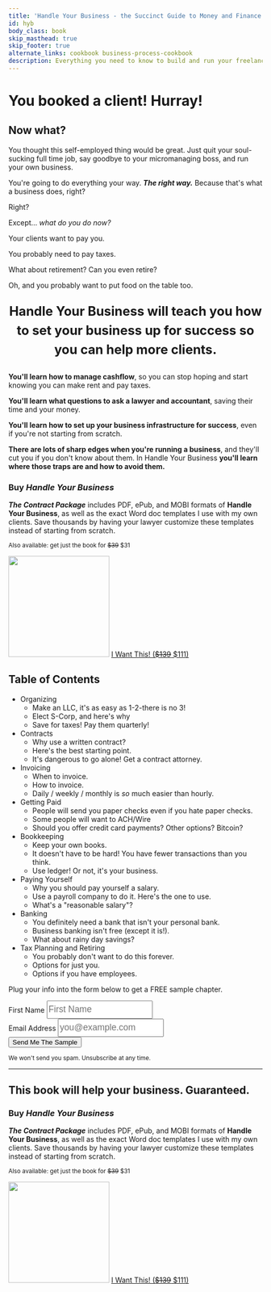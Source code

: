 ```yaml
---
title: 'Handle Your Business - the Succinct Guide to Money and Finance for the Self-Employed'
id: hyb
body_class: book
skip_masthead: true
skip_footer: true
alternate_links: cookbook business-process-cookbook
description: Everything you need to know to build and run your freelancing business.
---
```


<h1 class="book big center">You booked a client! Hurray!</h1>

<h2 class="book big center">Now what?</h2>

You thought this self-employed thing would be great. Just quit your soul-sucking full time job, say goodbye to your micromanaging boss, and run your own business.

You're going to do everything your way. ***The right way.*** Because that's what a business does, right?

Right?

Except... *what do you do now?*

Your clients want to pay you.

You probably need to pay taxes.

What about retirement? Can you even retire?

Oh, and you probably want to put food on the table too.

<p style="font-size: 1.8em; font-weight: bold; line-height: 1.5em; text-align: center">Handle Your Business will teach you how to set your business up for success so you can help more clients.<p>

**You'll learn how to manage cashflow**, so you can stop hoping and start knowing you can make rent and pay taxes.

**You'll learn what questions to ask a lawyer and accountant**, saving their time and your money.

**You'll learn how to set up your business infrastructure for success**, even if you're not starting from scratch.

**There are lots of sharp edges when you're running a business**, and they'll cut you if you don't know about them. In Handle Your Business **you'll learn where those traps are and how to avoid them.**

<div class="well">
  <div class="row">
  <div class="col-sm-12">
      <h3>Buy <em>Handle Your Business</em></h3>
    </div>
    <div class="col-sm-8">
      <p><strong><em>The Contract Package</em></strong> includes PDF, ePub, and MOBI formats of <strong>Handle Your Business</strong>, as well as the exact Word doc templates I use with my own clients. Save thousands by having your lawyer customize these templates instead of starting from scratch.</p>
      <p><small>Also available: get just the book for <strike>$39</strike> $31</small></p>
    </div>
    <div class="col-sm-4">
      <a href="https://gumroad.com/l/awJE"><img class="thumbnail" src="https://d2s7foagexgnc2.cloudfront.net/files/ef8a20cb930625daf313/DeathtoStock_NotStock.jpg" width="200"></a>
      <a href="https://gumroad.com/l/awJE" class="btn btn-success" style="width: 100%">I Want This! (<strike>$139</strike> $111)</a>
    </div>
  </div>
</div>

## Table of Contents

* Organizing
  - Make an LLC, it's as easy as 1-2-there is no 3!
  - Elect S-Corp, and here's why
  - Save for taxes! Pay them quarterly!
* Contracts
  - Why use a written contract?
  - Here's the best starting point.
  - It's dangerous to go alone! Get a contract attorney.
* Invoicing
  - When to invoice.
  - How to invoice.
  - Daily / weekly / monthly is *so* much easier than hourly.
* Getting Paid
  - People will send you paper checks even if you hate paper checks.
  - Some people will want to ACH/Wire
  - Should you offer credit card payments? Other options? Bitcoin?
* Bookkeeping
  - Keep your own books.
  - It doesn't have to be hard! You have fewer transactions than you think.
  - Use ledger! Or not, it's your business.
* Paying Yourself
  - Why you should pay yourself a salary.
  - Use a payroll company to do it. Here's the one to use.
  - What's a "reasonable salary"?
* Banking
  - You definitely need a bank that isn't your personal bank.
  - Business banking isn't free (except it is!).
  - What about rainy day savings?
* Tax Planning and Retiring
  - You probably don't want to do this forever.
  - Options for just you.
  - Options if you have employees.

<div class="well">
<div class="center">
  <p>Plug your info into the form below to get a FREE sample chapter.</p>
  <form action="https://www.getdrip.com/forms/8653666/submissions" method="POST" role="form" class="form-inline" style="margin-top: 0.5em;" data-drip-embedded-form="8653666">
    <div class="form-group">
      <label class="sr-only" for="first-name">First Name</label>
      <input id="first-name" type="text" class="sans" style="font-size: 17.5px; height: 36px; width: 12em; line-height: 22px;" name="fields[name]" placeholder="First Name"></input>
    </div>
    <div class="form-group">
      <label class="sr-only" for="email-address">Email Address</label>
      <input id="email-address" type="email" class="sans" style="font-size: 17.5px; height: 36px; width: 12em; line-height: 22px;" name="fields[email]" placeholder="you@example.com"></input>
    </div>
    <input class="btn btn-warning btn-large" type="submit" value="Send Me The Sample" />
  </form>
  <small>We won't send you spam. Unsubscribe at any time.</small>
</div>
</div>

<hr>

<h2 class="center">This book will help your business. Guaranteed.</h2>

<div class="well">
  <div class="row">
    <div class="col-sm-12">
      <h3>Buy <em>Handle Your Business</em></h3>
    </div>
    <div class="col-sm-8">
          <p><strong><em>The Contract Package</em></strong> includes PDF, ePub, and MOBI formats of <strong>Handle Your Business</strong>, as well as the exact Word doc templates I use with my own clients. Save thousands by having your lawyer customize these templates instead of starting from scratch.</p>
      <p><small>Also available: get just the book for <strike>$39</strike> $31</small></p>
    </div>
    <div class="col-sm-4">
      <a href="https://gumroad.com/l/awJE"><img class="thumbnail" src="https://d2s7foagexgnc2.cloudfront.net/files/ef8a20cb930625daf313/DeathtoStock_NotStock.jpg" width="200"></a>
      <a href="https://gumroad.com/l/awJE" class="btn btn-success" style="width: 100%">I Want This! (<strike>$139</strike> $111)</a>
    </div>
  </div>
</div>

<script type="text/javascript" src="https://gumroad.com/js/gumroad.js"></script>
